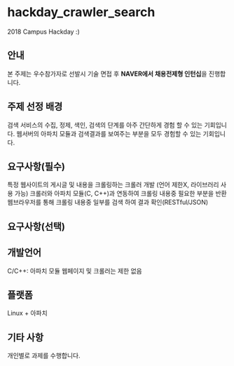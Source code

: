 # hackday_crawler_search
2018 Campus Hackday :)

## 안내
본 주제는 우수참가자로 선발시 기술 면접 후 **NAVER에서 채용전제형 인턴십**을 진행합니다.

## 주제 선정 배경
검색 서비스의 수집, 정제, 색인, 검색의 단계를 아주 간단하게 경험 할 수 있는 기회입니다.
웹서버의 아파치 모듈과 검색결과를 보여주는 부분을 모두 경험할 수 있는 기회입니다.

## 요구사항(필수)
특정 웹사이트의 게시글 및 내용을 크롤링하는 크롤러 개발 (언어 제한X, 라이브러리 사용 가능)
크롤러와 아파치 모듈(C, C++)과 연동하여 크롤링 내용중 필요한 부분을 반환
웹브라우저를 통해 크롤링 내용중 일부를 검색 하여 결과 확인(RESTful/JSON)

## 요구사항(선택)
## 개발언어
C/C++: 아파치 모듈
웹페이지 및 크롤러는 제한 없음

## 플랫폼 
Linux + 아파치

## 기타 사항
개인별로 과제를 수행합니다.
